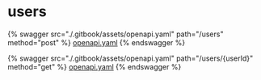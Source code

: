 # users






{% swagger src="./.gitbook/assets/openapi.yaml" path="/users" method="post" %}
[openapi.yaml](<./.gitbook/assets/openapi.yaml>)
{% endswagger %}


{% swagger src="./.gitbook/assets/openapi.yaml" path="/users/{userId}" method="get" %}
[openapi.yaml](<./.gitbook/assets/openapi.yaml>)
{% endswagger %}